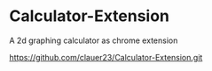 # Calculator-Extension
A 2d graphing calculator as chrome extension

https://github.com/clauer23/Calculator-Extension.git